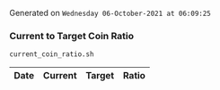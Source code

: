 Generated on `Wednesday 06-October-2021 at 06:09:25`

### Current to Target Coin Ratio
`current_coin_ratio.sh`

Date|Current|Target|Ratio
---|---|---|---
